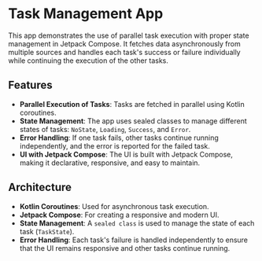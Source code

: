# Task Management App

This app demonstrates the use of parallel task execution with proper state management in Jetpack Compose. It fetches data asynchronously from multiple sources and handles each task's success or failure individually while continuing the execution of the other tasks.

## Features
- **Parallel Execution of Tasks**: Tasks are fetched in parallel using Kotlin coroutines.
- **State Management**: The app uses sealed classes to manage different states of tasks: `NoState`, `Loading`, `Success`, and `Error`.
- **Error Handling**: If one task fails, other tasks continue running independently, and the error is reported for the failed task.
- **UI with Jetpack Compose**: The UI is built with Jetpack Compose, making it declarative, responsive, and easy to maintain.

## Architecture
- **Kotlin Coroutines**: Used for asynchronous task execution.
- **Jetpack Compose**: For creating a responsive and modern UI.
- **State Management**: A `sealed class` is used to manage the state of each task (`TaskState`).
- **Error Handling**: Each task's failure is handled independently to ensure that the UI remains responsive and other tasks continue running.
